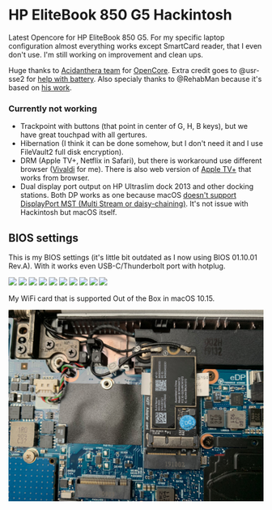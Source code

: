 # HP EliteBook 850 G5 Hackintosh
Latest Opencore for HP EliteBook 850 G5.
For my specific laptop configuration almost everything works except SmartCard reader, that I even don't use.
I'm still working on improvement and clean ups.

Huge thanks to [Acidanthera team](https://github.com/acidanthera) for [OpenCore](https://github.com/acidanthera/OpenCorePkg).
Extra credit goes to @usr-sse2 for [help with battery](https://github.com/acidanthera/bugtracker/issues/892).
Also specialy thanks to @RehabMan because it's based on [his work](https://github.com/RehabMan/HP-ProBook-4x30s-DSDT-Patch/tree/i2c).

### Currently not working

- Trackpoint with buttons (that point in center of G, H, B keys), but we have great touchpad with all gertures.
- Hibernation (I think it can be done somehow, but I don't need it and I use FileVault2 full disk encryption).
- DRM (Apple TV+, Netflix in Safari), but there is workaround use different browser ([Vivaldi](https://vivaldi.com) for me). There is also web version of [Apple TV+](https://tv.apple.com) that works from browser.
- Dual display port output on HP Ultraslim dock 2013 and other docking stations. Both DP works as one because macOS [doesn't support DisplayPort MST (Multi Stream or daisy-chaining)](https://medium.com/@sebvance/everything-you-need-to-know-about-macbook-pros-and-their-lack-of-displayport-mst-multi-stream-98ce33d64af4). It's not issue with Hackintosh but macOS itself.

## BIOS settings

This is my BIOS settings (it's little bit outdated as I now using BIOS 01.10.01 Rev.A). With it works even USB-C/Thunderbolt port with hotplug.

![](pictures/bios_01.jpeg)
![](pictures/bios_02.jpeg)
![](pictures/bios_03.jpeg)
![](pictures/bios_04.jpeg)
![](pictures/bios_05.jpeg)
![](pictures/bios_06.jpeg)
![](pictures/bios_07.jpeg)
![](pictures/bios_08.jpeg)
![](pictures/bios_09.jpeg)
![](pictures/bios_10.jpeg)

My WiFi card that is supported Out of the Box in macOS 10.15.

![](pictures/wifi.jpeg)